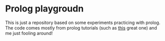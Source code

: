 # Prolog playgroudn

This is just a repository based on some experiments practicing with prolog. The code comes mostly from prolog tutorials (such as [this](https://www.cpp.edu/~jrfisher/www/prolog_tutorial) great one) and me just fooling around!
